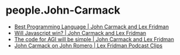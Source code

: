 # people.John-Carmack
- [Best Programming Language | John Carmack and Lex Fridman](https://youtu.be/RfWGJS7rckk)
- [Will Javascript win? | John Carmack and Lex Fridman](https://youtu.be/rczu8kc8JZA)
- [The code for AGI will be simple | John Carmack and Lex Fridman](https://youtu.be/xLi83prR5fg)
- [John Carmack on John Romero | Lex Fridman Podcast Clips](https://youtu.be/_D5cwq4HVXc)
